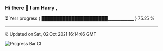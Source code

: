 ### Hi there 👋 I am Harry , 

⏳ Year progress { ██████████████████████▁▁▁▁▁▁▁▁ } 75.25 %

---

⏰ Updated on Sat, 02 Oct 2021 16:14:06 GMT

![Progress Bar CI](https://github.com/duykhang68/duykhang68/workflows/Progress%20Bar%20CI/badge.svg)

